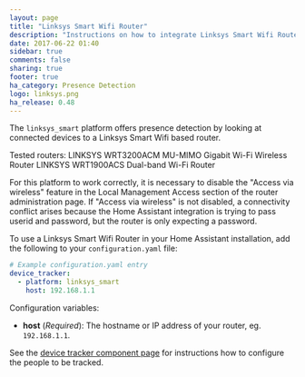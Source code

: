 ```yaml
---
layout: page
title: "Linksys Smart Wifi Router"
description: "Instructions on how to integrate Linksys Smart Wifi Router into Home Assistant."
date: 2017-06-22 01:40
sidebar: true
comments: false
sharing: true
footer: true
ha_category: Presence Detection
logo: linksys.png
ha_release: 0.48
---
```


The `linksys_smart` platform offers presence detection by looking at connected devices to a Linksys Smart Wifi based router. 

Tested routers: 
   LINKSYS WRT3200ACM MU-MIMO Gigabit Wi-Fi Wireless Router
   LINKSYS WRT1900ACS Dual-band Wi-Fi Router
   

<p class='note'>
For this platform to work correctly, it is necessary to disable the "Access via wireless" feature in the Local Management Access section of the router administration page. If "Access via wireless" is not disabled, a connectivity conflict arises because the Home Assistant integration is trying to pass userid and password, but the router is only expecting a password.
</p>

To use a Linksys Smart Wifi Router in your Home Assistant installation, add the following to your `configuration.yaml` file:

```yaml
# Example configuration.yaml entry
device_tracker:
  - platform: linksys_smart
    host: 192.168.1.1
```

Configuration variables:

- **host** (*Required*): The hostname or IP address of your router, eg. `192.168.1.1`.

See the [device tracker component page](/components/device_tracker/) for instructions how to configure the people to be tracked.
